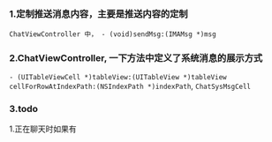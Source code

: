 ### 1.定制推送消息内容，主要是推送内容的定制
`ChatViewController 中， - (void)sendMsg:(IMAMsg *)msg`

### 2.ChatViewController, 一下方法中定义了系统消息的展示方式
`- (UITableViewCell *)tableView:(UITableView *)tableView cellForRowAtIndexPath:(NSIndexPath *)indexPath`,
`ChatSysMsgCell`

### 3.todo
1.正在聊天时如果有

